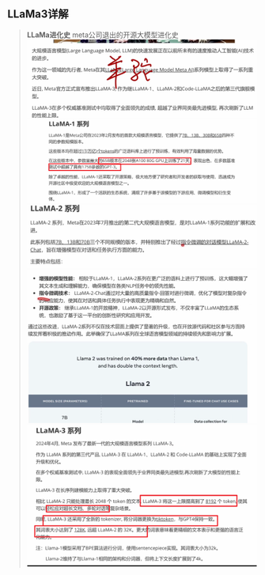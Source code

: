 ## **LLaMa3详解**
> **LLaMa进化史**
> meta公司退出的开源大模型进化史
> ![Alt text](image.png)
> ![Alt text](image-1.png)
> ![Alt text](image-2.png)
> ![Alt text](image-3.png)
> ![Alt text](image-4.png)